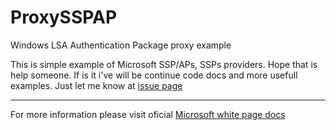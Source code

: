 # ProxySSPAP
Windows LSA Authentication Package proxy example

This is simple example of Microsoft SSP/APs, SSPs providers. Hope that is help someone. If is it i've will be continue code docs and more usefull examples. Just let me know at [issue page](../../issues)  

---  

For more information please visit oficial [Microsoft white page docs](https://docs.microsoft.com/en-us/windows/win32/secauthn/ssp-aps-versus-ssps)
